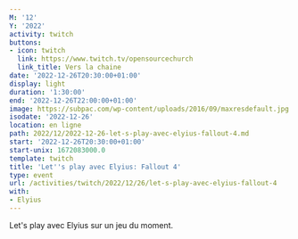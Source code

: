 ```yaml
---
M: '12'
Y: '2022'
activity: twitch
buttons:
- icon: twitch
  link: https://www.twitch.tv/opensourcechurch
  link_title: Vers la chaine
date: '2022-12-26T20:30:00+01:00'
display: light
duration: '1:30:00'
end: '2022-12-26T22:00:00+01:00'
image: https://subpac.com/wp-content/uploads/2016/09/maxresdefault.jpg
isodate: '2022-12-26'
location: en ligne
path: 2022/12/2022-12-26-let-s-play-avec-elyius-fallout-4.md
start: '2022-12-26T20:30:00+01:00'
start-unix: 1672083000.0
template: twitch
title: 'Let''s play avec Elyius: Fallout 4'
type: event
url: /activities/twitch/2022/12/26/let-s-play-avec-elyius-fallout-4
with:
- Elyius
---
```

Let's play avec Elyius sur un jeu du moment.